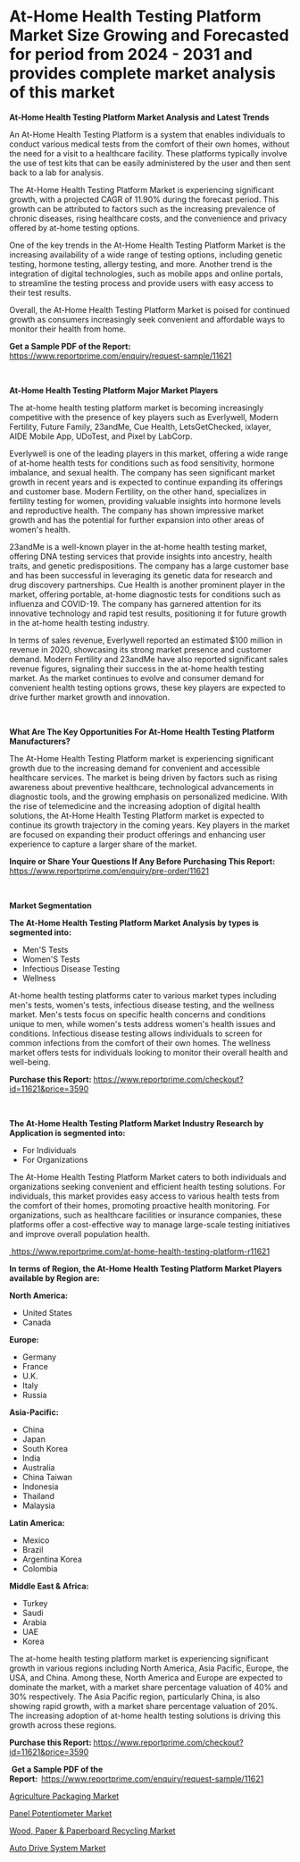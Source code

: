 <p><h1>At-Home Health Testing Platform Market Size Growing and Forecasted for period from 2024 - 2031 and provides complete market analysis of this market</h1></p><p><strong>At-Home Health Testing Platform Market Analysis and Latest Trends</strong></p>
<p><p>An At-Home Health Testing Platform is a system that enables individuals to conduct various medical tests from the comfort of their own homes, without the need for a visit to a healthcare facility. These platforms typically involve the use of test kits that can be easily administered by the user and then sent back to a lab for analysis.</p><p>The At-Home Health Testing Platform Market is experiencing significant growth, with a projected CAGR of 11.90% during the forecast period. This growth can be attributed to factors such as the increasing prevalence of chronic diseases, rising healthcare costs, and the convenience and privacy offered by at-home testing options.</p><p>One of the key trends in the At-Home Health Testing Platform Market is the increasing availability of a wide range of testing options, including genetic testing, hormone testing, allergy testing, and more. Another trend is the integration of digital technologies, such as mobile apps and online portals, to streamline the testing process and provide users with easy access to their test results.</p><p>Overall, the At-Home Health Testing Platform Market is poised for continued growth as consumers increasingly seek convenient and affordable ways to monitor their health from home.</p></p>
<p><strong>Get a Sample PDF of the Report:&nbsp;</strong> <a href="https://www.reportprime.com/enquiry/request-sample/11621">https://www.reportprime.com/enquiry/request-sample/11621</a></p>
<p>&nbsp;</p>
<p><strong>At-Home Health Testing Platform Major Market Players</strong></p>
<p><p>The at-home health testing platform market is becoming increasingly competitive with the presence of key players such as Everlywell, Modern Fertility, Future Family, 23andMe, Cue Health, LetsGetChecked, ixlayer, AIDE Mobile App, UDoTest, and Pixel by LabCorp.</p><p>Everlywell is one of the leading players in this market, offering a wide range of at-home health tests for conditions such as food sensitivity, hormone imbalance, and sexual health. The company has seen significant market growth in recent years and is expected to continue expanding its offerings and customer base. Modern Fertility, on the other hand, specializes in fertility testing for women, providing valuable insights into hormone levels and reproductive health. The company has shown impressive market growth and has the potential for further expansion into other areas of women's health.</p><p>23andMe is a well-known player in the at-home health testing market, offering DNA testing services that provide insights into ancestry, health traits, and genetic predispositions. The company has a large customer base and has been successful in leveraging its genetic data for research and drug discovery partnerships. Cue Health is another prominent player in the market, offering portable, at-home diagnostic tests for conditions such as influenza and COVID-19. The company has garnered attention for its innovative technology and rapid test results, positioning it for future growth in the at-home health testing industry.</p><p>In terms of sales revenue, Everlywell reported an estimated $100 million in revenue in 2020, showcasing its strong market presence and customer demand. Modern Fertility and 23andMe have also reported significant sales revenue figures, signaling their success in the at-home health testing market. As the market continues to evolve and consumer demand for convenient health testing options grows, these key players are expected to drive further market growth and innovation.</p></p>
<p>&nbsp;</p>
<p><strong>What Are The Key Opportunities For At-Home Health Testing Platform Manufacturers?</strong></p>
<p><p>The At-Home Health Testing Platform market is experiencing significant growth due to the increasing demand for convenient and accessible healthcare services. The market is being driven by factors such as rising awareness about preventive healthcare, technological advancements in diagnostic tools, and the growing emphasis on personalized medicine. With the rise of telemedicine and the increasing adoption of digital health solutions, the At-Home Health Testing Platform market is expected to continue its growth trajectory in the coming years. Key players in the market are focused on expanding their product offerings and enhancing user experience to capture a larger share of the market.</p></p>
<p><strong>Inquire or Share Your Questions If Any Before Purchasing This Report:</strong> <a href="https://www.reportprime.com/enquiry/pre-order/11621">https://www.reportprime.com/enquiry/pre-order/11621</a></p>
<p>&nbsp;</p>
<p><strong>Market Segmentation</strong></p>
<p><strong>The At-Home Health Testing Platform Market Analysis by types is segmented into:</strong></p>
<p><ul><li>Men'S Tests</li><li>Women'S Tests</li><li>Infectious Disease Testing</li><li>Wellness</li></ul></p>
<p><p>At-home health testing platforms cater to various market types including men's tests, women's tests, infectious disease testing, and the wellness market. Men's tests focus on specific health concerns and conditions unique to men, while women's tests address women's health issues and conditions. Infectious disease testing allows individuals to screen for common infections from the comfort of their own homes. The wellness market offers tests for individuals looking to monitor their overall health and well-being.</p></p>
<p><strong>Purchase this Report:&nbsp;</strong><a href="https://www.reportprime.com/checkout?id=11621&price=3590">https://www.reportprime.com/checkout?id=11621&price=3590</a></p>
<p>&nbsp;</p>
<p><strong>The At-Home Health Testing Platform Market Industry Research by Application is segmented into:</strong></p>
<p><ul><li>For Individuals</li><li>For Organizations</li></ul></p>
<p><p>The At-Home Health Testing Platform Market caters to both individuals and organizations seeking convenient and efficient health testing solutions. For individuals, this market provides easy access to various health tests from the comfort of their homes, promoting proactive health monitoring. For organizations, such as healthcare facilities or insurance companies, these platforms offer a cost-effective way to manage large-scale testing initiatives and improve overall population health.</p></p>
<p><a href="https://www.reportprime.com/at-home-health-testing-platform-r11621">&nbsp;https://www.reportprime.com/at-home-health-testing-platform-r11621</a></p>
<p><strong>In terms of Region, the At-Home Health Testing Platform Market Players available by Region are:</strong></p>
<p>
    <p> <strong> North America: </strong>
        <ul>
            <li>United States</li>
            <li>Canada</li>
        </ul>
        </p> 
    <p> <strong> Europe: </strong>
        <ul>
            <li>Germany</li>
            <li>France</li>
            <li>U.K.</li>
            <li>Italy</li>
            <li>Russia</li>
        </ul>
        </p> 
    <p> <strong> Asia-Pacific: </strong>
        <ul>
            <li>China</li>
            <li>Japan</li>
            <li>South Korea</li>
            <li>India</li>
            <li>Australia</li>
            <li>China Taiwan</li>
            <li>Indonesia</li>
            <li>Thailand</li>
            <li>Malaysia</li>
        </ul>
        </p> 
    <p> <strong> Latin America: </strong>
        <ul>
            <li>Mexico</li>
            <li>Brazil</li>
            <li>Argentina Korea</li>
            <li>Colombia</li>
        </ul>
        </p> 
    <p> <strong> Middle East & Africa: </strong>
        <ul>
            <li>Turkey</li>
            <li>Saudi</li>
            <li>Arabia</li>
            <li>UAE</li>
            <li>Korea</li>
        </ul>
    </p>
    </p>
<p><p>The at-home health testing platform market is experiencing significant growth in various regions including North America, Asia Pacific, Europe, the USA, and China. Among these, North America and Europe are expected to dominate the market, with a market share percentage valuation of 40% and 30% respectively. The Asia Pacific region, particularly China, is also showing rapid growth, with a market share percentage valuation of 20%. The increasing adoption of at-home health testing solutions is driving this growth across these regions.</p></p>
<p><strong>Purchase this Report: </strong><a href="https://www.reportprime.com/checkout?id=11621&price=3590">https://www.reportprime.com/checkout?id=11621&price=3590</a></p>
<p>&nbsp;<strong>Get a Sample PDF of the Report:&nbsp;&nbsp;</strong><a href="https://www.reportprime.com/enquiry/request-sample/11621">https://www.reportprime.com/enquiry/request-sample/11621</a></p>
<p><strong></strong></p>
<p><p><a href="https://github.com/mdinislamsheik/Market-Research-Report-List-1/blob/main/agriculture-packaging-market.md">Agriculture Packaging Market</a></p><p><a href="https://medium.com/@max.sanderson5645/panel-potentiometer-market-size-share-analysis-growth-trends-forecasts-2024-2031-3fb2a513ed7f">Panel Potentiometer Market</a></p><p><a href="https://github.com/abdulKoss1914/Market-Research-Report-List-1/blob/main/wood-paper-paperboard-recycling-market.md">Wood, Paper & Paperboard Recycling Market</a></p><p><a href="https://medium.com/@max.sanderson5645/comprehensive-analysis-of-the-global-auto-drive-system-market-growth-trends-market-forecasts-d4bdabd66d06">Auto Drive System Market</a></p></p>